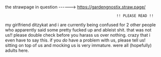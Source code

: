 the strawpage in question ------> https://gardengnostix.straw.page/

                                                       !! PLEASE READ !!

my girlfriend ditzykat and i are currently being confused for 2 other people who apparently said some pretty fucked up and ableist shit. that was not us!! please double check before you harass us over nothing. crazy that i even have to say this.
if you *do* have a problem with us, please tell us! sitting on top of us and mocking us is very immature. were all (hopefully) adults here.
